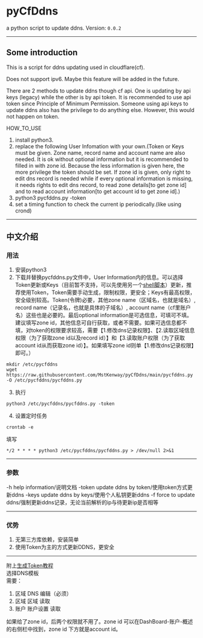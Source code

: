 # pyCfDdns
a python script to update ddns. Version: `0.0.2`

---
## Some introduction
This is a script for ddns updating used in cloudflare(cf).  

Does not support ipv6. Maybe this feature will be added in the future.  

There are 2 methods to update ddns though cf api. One is updating by api keys (legacy) while the other is by api token.
It is recommended to use api token since Principle of Minimum Permission. Someone using api keys to update ddns also
has the privilege to do anything else. However, this would not happen on token.

HOW_TO_USE  
1. install python3.
2. replace the following User Infomation with your own.(Token or Keys must be given. Zone name, record name and account
name are also needed. It is ok without optional information but it is recommended to filled in with zone id. Because the
less information is given here, the more privilege the token should be set. If zone id is given, only right to edit dns
record is needed while if every optional information is missing, it needs rights to edit dns record, to read zone
details[to get zone id] and to read account information[to get account id to get zone id].)
3. python3 pycfddns.py -token
4. set a timing function to check the current ip periodically.(like using crond)

---

## 中文介绍
### 用法
1. 安装python3
2. 下载并替换pycfddns.py文件中，User Information内的信息。可以选择Token更新或Keys（目前暂不支持，可以先使用另一个[shell脚本](https://github.com/MstKenway/cf-ddns)）更新，推荐使用Token，Token需要手动生成，限制权限，更安全；Keys有最高权限，安全级别较高。Token(令牌)必要，其他zone name（区域名，也就是域名）, record name（记录名，也就是具体的子域名）, account name（cf里账户名）这些也是必要的。最后optional information是可选信息，可填可不填。建议填写zone id，其他信息可自行获取，或者不需要。如果可选信息都不填，对token的权限要求较高，需要【1.修改dns记录权限】、【2.读取区域信息权限（为了获取zone id以及record id）】和【3.读取账户权限（为了获取account id从而获取zone id）】。如果填写zone id则单【1.修改dns记录权限】即可。）
  ```shell
  mkdir /etc/pycfddns
  wget https://raw.githubusercontent.com/MstKenway/pyCfDdns/main/pycfddns.py -O /etc/pycfddns/pycfddns.py
  
  ```
3. 执行
  ```shell
  python3 /etc/pycfddns/pycfddns.py -token
  ```
4. 设置定时任务
  ```shell
  crontab -e
  ```
  填写
  ```shell
  */2 * * * * python3 /etc/pycfddns/pycfddns.py > /dev/null 2>&1
  ```
---
### 参数
-h help information/说明文档
-token update ddns by token/使用token方式更新ddns
-keys update ddns by keys/使用个人私钥更新ddns
-f force to update ddns/强制更新ddns记录，无论当前解析的ip与待更新ip是否相等

---
### 优势
1. 无第三方库依赖，安装简单
2. 使用Token为主的方式更新DDNS，更安全

---
附上[生成Token教程](https://support.cloudflare.com/hc/zh-cn/articles/200167836-%E7%AE%A1%E7%90%86-API-%E4%BB%A4%E7%89%8C%E5%92%8C%E5%AF%86%E9%92%A5)   
选择DNS模板  
需要：  
1. 区域 DNS 编辑（必须）
2. 区域 区域 读取
3. 账户 账户设置 读取

如果给了zone id，后两个权限就不用了。zone id 可以在DashBoard-账户-概述 的右侧栏中找到，zone id 下方就是account id。
